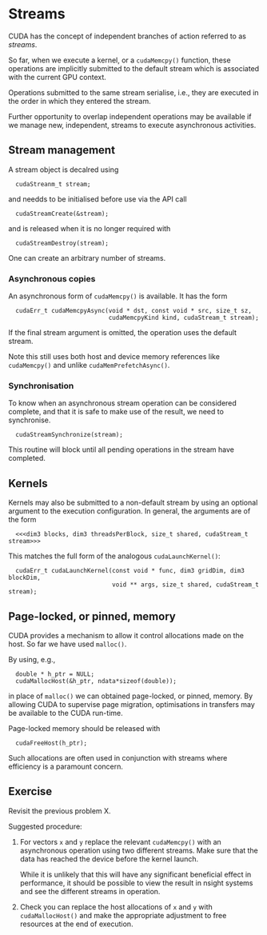 # Streams

CUDA has the concept of independent branches of action referred to
as *streams*.

So far, when we execute a kernel, or a `cudaMemcpy()` function, these
operations are implicitly submitted to the default stream which is
associated with the current GPU context.

Operations submitted to the same stream serialise, i.e., they are
executed in the order in which they entered the stream.

Further opportunity to overlap independent operations may be available
if we manage new, independent, streams to execute asynchronous
activities.

## Stream management

A stream object is decalred using
```
  cudaStreanm_t stream;
```
and needds to be initialised before use via the API call
```
  cudaStreamCreate(&stream);
```
and is released when it is no longer required with
```
  cudaStreamDestroy(stream);
```
One can create an arbitrary number of streams.


### Asynchronous copies

An asynchronous form of `cudaMemcpy()` is available. It has the form
```
  cudaErr_t cudaMemcpyAsync(void * dst, const void * src, size_t sz,
                            cudaMemcpyKind kind, cudaStream_t stream);
```
If the final stream argument is omitted, the operation uses the default
stream.

Note this still uses both host and device memory references like
`cudaMemcpy()` and unlike `cudaMemPrefetchAsync()`.

### Synchronisation

To know when an asynchronous stream operation can be considered
complete, and that it is safe to make use of the result, we need
to synchronise.
```
  cudaStreamSynchronize(stream);
```
This routine will block until all pending operations in the stream
have completed.


## Kernels

Kernels may also be submitted to a non-default stream by using an
optional argument to the execution configuration. In general, the
arguments are of the form
```
  <<<dim3 blocks, dim3 threadsPerBlock, size_t shared, cudaStream_t stream>>>
```
This matches the full form of the analogous `cudaLaunchKernel()`:
```
  cudaErr_t cudaLaunchKernel(const void * func, dim3 gridDim, dim3 blockDim,
                             void ** args, size_t shared, cudaStream_t stream);
```

## Page-locked, or pinned, memory

CUDA provides a mechanism to allow it control allocations made on the host.
So far we have used `malloc()`.

By using, e.g.,
```
  double * h_ptr = NULL;
  cudaMallocHost(&h_ptr, ndata*sizeof(double));
```
in place of `malloc()` we can obtained page-locked, or pinned, memory.
By allowing CUDA to supervise page migration, optimisations in transfers
may be available to the CUDA run-time.

Page-locked memory should be released with
```
  cudaFreeHost(h_ptr);
```

Such allocations are often used in conjunction with streams where
efficiency is a paramount concern.


## Exercise

Revisit the previous problem X.

Suggested procedure:

1. For vectors `x` and `y` replace the relevant `cudaMemcpy()` with
   an asynchronous operation using two different streams. Make sure
   that the data has reached the device before the kernel launch.

   While it is unlikely that this will have any significant beneficial
   effect in performance, it should be possible to view the result in
   nsight systems and see the different streams in operation.

2. Check you can replace the host allocations of `x` and `y` with
   `cudaMallocHost()` and make the appropriate adjustment to free
   resources at the end of execution.
